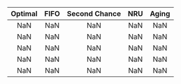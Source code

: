 | Optimal   | FIFO   | Second Chance   | NRU   | Aging   |
|:---------:|:------:|:---------------:|:-----:|:-------:|
|NaN        | NaN    |NaN			   | NaN   | NaN     |
|NaN        | NaN    |NaN			   | NaN   | NaN     |
|NaN        | NaN    |NaN			   | NaN   | NaN     |
|NaN        | NaN    |NaN			   | NaN   | NaN     |
|NaN        | NaN    |NaN			   | NaN   | NaN     |